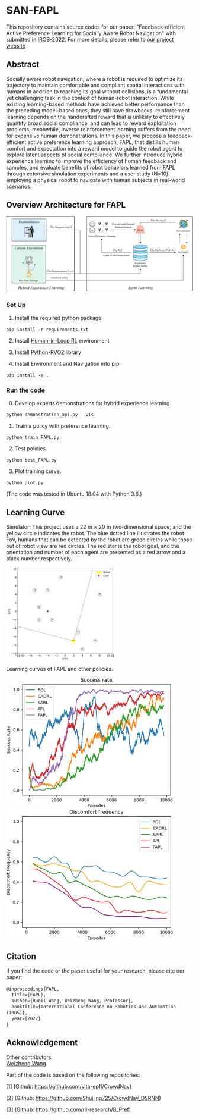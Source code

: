 # SAN-FAPL
This repository contains source codes for our paper: "Feedback-efficient Active Preference Learning for Socially Aware Robot Navigation" with submitted in IROS-2022.
For more details, please refer to [our project website](https://sites.google.com/view/san-fapl)


## Abstract
Socially aware robot navigation, where a robot is required to optimize its trajectory to maintain comfortable and compliant spatial interactions with humans in addition to reaching its goal without collisions, is a fundamental yet challenging task in the context of human-robot interaction. While existing learning-based methods have achieved better performance than the preceding model-based ones, they still have drawbacks: reinforcement learning depends on the handcrafted reward that is unlikely to effectively quantify broad social compliance, and can lead to reward exploitation problems; meanwhile, inverse reinforcement learning suffers from the need for expensive human demonstrations. In this paper, we propose a feedback-efficient active preference learning approach, FAPL, that distills human comfort and expectation into a reward model to guide the robot agent to explore latent aspects of social compliance. We further introduce hybrid experience learning to improve the efficiency of human feedback and samples, and evaluate benefits of robot behaviors learned from FAPL through extensive simulation experiments and a user study (N=10) employing a physical robot to navigate with human subjects in real-world scenarios.


## Overview Architecture for FAPL
<img src="/figures/architecture.png" width="800" />


### Set Up
1. Install the required python package
```
pip install -r requirements.txt
```

2. Install [Human-in-Loop RL](https://github.com/rll-research/BPref) environment

3. Install [Python-RVO2](https://github.com/sybrenstuvel/Python-RVO2) library

4. Install Environment and Navigation into pip
```
pip install -e .
```


### Run the code
0. Develop experts demonstrations for hybrid experience learning.
```
python demonstration_api.py --vis
```

1. Train a policy with preference learning. 
```
python train_FAPL.py 
```

2. Test policies.
```
python test_FAPL.py
```

3. Plot training curve.
```
python plot.py
```

(The code was tested in Ubuntu 18.04 with Python 3.6.)

## Learning Curve

Simulator: This project uses a 22 m × 20 m two-dimensional space, and the yellow circle indicates the robot. The blue dotted line illustrates the robot FoV, humans that can be detected by the robot are green circles while those out of robot view are red circles. The red star is the robot goal, and the orientation and number of each agent are presented as a red arrow and a black number respectively.

<img src="/figures/environment.jpg" width="300" />

Learning curves of FAPL and other policies.

<img src="/figures/curve_sr.png" width="450" />

<img src="/figures/curve_df.png" width="450" />

## Citation
If you find the code or the paper useful for your research, please cite our paper:
```
@inproceedings{FAPL,
  title={FAPL},
  author={Ruqii Wang, Weizheng Wang, Professor},
  booktitle={International Conference on Robotics and Automation (IROS)},
  year={2022}
}
```

## Acknowledgement

Other contributors:  
[Weizheng Wang](https://github.com/WzWang-Robot/FAPL)  

Part of the code is based on the following repositories:  

[1] (Github: https://github.com/vita-epfl/CrowdNav)

[2] (Github: https://github.com/Shuijing725/CrowdNav_DSRNN)

[3] (Github: https://github.com/rll-research/B_Pref)




